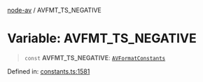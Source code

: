 [node-av](../globals.md) / AVFMT\_TS\_NEGATIVE

# Variable: AVFMT\_TS\_NEGATIVE

> `const` **AVFMT\_TS\_NEGATIVE**: [`AVFormatConstants`](../type-aliases/AVFormatConstants.md)

Defined in: [constants.ts:1581](https://github.com/seydx/av/blob/f8631fc881b394300b1479f511d55cf1c370a87f/src/constants/constants.ts#L1581)
